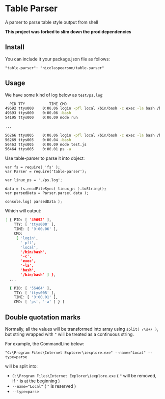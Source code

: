 # Table Parser

A parser to parse table style output from shell

__This project was forked to slim down the prod dependencies__

## Install

You can include it your package.json file as follows:

```
"table-parser": "nicolaspearson/table-parser"
```

## Usage

We have some kind of log below as `test/ps.log`:

```bash
  PID TTY           TIME CMD
49692 ttys000    0:00.06 login -pfl local /bin/bash -c exec -la bash /bin/bash
49693 ttys000    0:00.06 -bash
54195 ttys000    0:00.09 node run

...

56266 ttys005    0:00.06 login -pfl local /bin/bash -c exec -la bash /bin/bash
56269 ttys005    0:00.04 -bash
56463 ttys005    0:00.09 node test.js
56464 ttys005    0:00.01 ps -a
```

Use table-parser to parse it into object:

```
var fs = require( 'fs' );
var Parser = require('table-parser');

var linux_ps = './ps.log';

data = fs.readFileSync( linux_ps ).toString();
var parsedData = Parser.parse( data );

console.log( parsedData );
```

Which will output:

```bash
[ { PID: [ '49692' ],
    TTY: [ 'ttys000' ],
    TIME: [ '0:00.06' ],
    CMD:
     [ 'login',
       '-pfl',
       'local',
       '/bin/bash',
       '-c',
       'exec',
       '-la',
       'bash',
       '/bin/bash' ] },
  ...

  { PID: [ '56464' ],
    TTY: [ 'ttys005' ],
    TIME: [ '0:00.01' ],
    CMD: [ 'ps', '-a' ] } ]
```

## Double quotation marks

Normally, all the values will be transformed into array using `split( /\s+/ )`, but string wrapped with `"` will be treated as a continuous string.

For example, the CommandLine below:

```
"C:\Program Files\Internet Explorer\iexplore.exe" --name="Local" --type=parse
```

will be split into:

- `C:\Program Files\Internet Explorer\iexplore.exe` ( `"` will be removed, if `"` is at the beginning )
- `--name="Local"`    ( `"` is reserved )
- `--type=parse`
